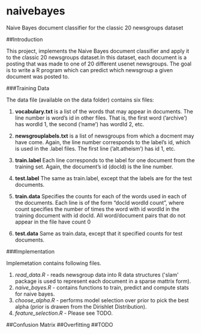 naivebayes
==========

Naive Bayes document classifier for the classic 20 newsgroups dataset

##Introduction

This project, implements the Naive Bayes document classifier and apply it to the classic 20 newsgroups dataset.In this dataset, each document is a posting that was made to one of 20 different usenet newsgroups. The goal is to write a R program which can predict which newsgroup a given document was posted to.

###Training Data

The data file (available on the data folder) contains six files:

1. **vocabulary.txt** is a list of the words that may appear in documents. The line number is word’s id in other files. That is, the first word (’archive’) has wordId 1, the second (’name’) has wordId 2, etc.

2. **newsgrouplabels.txt** is a list of newsgroups from which a docment may have come. Again, the line number corresponds to the label’s id, which is used in the .label files. The first line (’alt.atheism’) has id 1, etc.

3. **train.label** Each line corresponds to the label for one document from the training set. Again, the document’s id (docId) is the line number.

4. **test.label** The same as train.label, except that the labels are for the test documents.

5. **train.data** Specifies the counts for each of the words used in each of the documents. Each line is of the form “docId wordId count”, where count specifies the number of times the word with id wordId in the training document with id docId. All word/document pairs that do not appear in the file have count 0

6. **test.data** Same as train.data, except that it specified counts for test documents.

###Implementation

Implemetation contains following files.

1. *read_data.R* - reads newsgroup data into R data structures ('slam' package is used to represent each document in a sparse mattrix form).
2. *naive_bayes.R* - contains functions to train, predict and compute stats for naive bayes.
3. *choose_alpha.R* - performs model selection over prior to pick the best alpha (prior is drawen from the Dirishlet Distribution).
4. *feature_selection.R* - Please see TODO.

##Confusion Matrix
##Overfitting
##TODO

